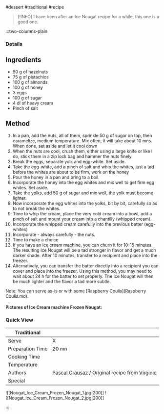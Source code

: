 #dessert #traditional #recipe

> [!INFO]
> I have been after an Ice Nougat recipe for a while, this one is a good one.

:::two-columns-plain

### Details
## Ingredients

- 50 g of hazelnuts
- 75 g of pistachios
- 100 g of almonds
- 100 g of honey
- 3 eggs
- 100 g of sugar
- 4 dl of heavy cream
- Pinch of salt


## Method

1. In a pan, add the nuts, all of them, sprinkle 50 g of sugar on top, then caramelize, medium temperature. Mix often, it will take about 10 mns. When done, set aside and let it cool down
2. When the nuts are cool, crush them, either using a large knife or like I do, stick them in a zip lock bag and hammer the nuts finely.
3. Break the eggs, separate yolk and egg-white. Set aside.
4. Take the egg-white, add a pinch of salt and whip the whites, just a tad before the whites are about to be firm, work on the honey
5. Pour the honey in a pan and bring to a boil.
6. Incorporate the honey into the egg whites and mix well to get firm egg whites. Set aside.
7. Take the yolks, add 50 g of sugar and mix well, the yolk must become lighter.
8. Now incorporate the egg whites into the yolks, bit by bit, carefully so as to not break the whites.
9. Time to whip the cream, place the very cold cream into a bowl, add a pinch of salt and mount your cream into a chantilly (whipped cream).
10. Incorporate the whipped cream carefully into the previous batter (egg-whites)
11. Incorporate - always carefully - the nuts.
12. Time to make a choice
  1. If you have an ice cream machine, you can churn it for 10-15 minutes. The resulting Ice Nougat will be a tad stronger in flavor and get a much darker shade. After 10 minutes, transfer to a recipient and place into the freezer.
  2. Alternatively, you can transfer the batter directly into a recipient you can cover and place into the freezer. Using this method, you may need to wait about 24 h for the batter to set properly. The Ice Nougat will then be much lighter and the flavor a tad more subtle.

Note: You can serve as-is or with some [Raspberry Coulis](Raspberry Coulis.md).


#### Pictures of Ice Cream machine Frozen Nougat:




### Quick View
| Traditional      |                                                |
| ---------------- | ---------------------------------------------- |
| Serve            | X                                              |
| Preparation Time | 20 mn                                          |
| Cooking Time     |                                                |
| Temperature      |                                                |
| Authors          | [Pascal Crausaz](mailto:pascal@askpascal.com) / Original recipe from [Virginie](http://www.lesrecettesdevirginie.com/2015/12/nougat-glace-coulis-de-fruits-de-la-passion.html) |
| Special          |                                                |

![[Nougat_Ice_Cream_Frozen_Nougat_1.jpg|200]]
![[Nougat_Ice_Cream_Frozen_Nougat_2.jpg|200]]

:::

